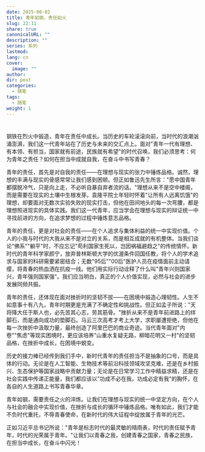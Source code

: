 ```yaml
---
date: 2025-06-02
title: 青年如钢，责任如火
slug: 22:11
share: true
canonicalURL: ""
description: ""
series: 系列
lastmod: 
lang: cn
cover:
  image: ""
author: 
dir: post
categories:
  - 随笔
tags:
  - 随笔
weight: 1
---
```

# 

钢铁在烈火中锻造，青年在责任中成长。当历史的车轮滚滚向前，当时代的浪潮汹涌澎湃，我们这一代青年站在了历史与未来的交汇点上。面对"青年一代有理想、有本领、有担当，国家就有前途，民族就有希望"的时代召唤，我们必须思考：何为青年之责任？如何在担当中成就自我，在奋斗中书写青春？

青年的责任，首先是对自我的责任——在理想与现实的张力中锤炼品格。诚然，理想的丰满与现实的骨感常常让我们感到困顿。但正如鲁迅先生所言："愿中国青年都摆脱冷气，只是向上走，不必听自暴自弃者流的话。"理想从来不是空中楼阁，而是需要在现实的土壤中生根发芽。袁隆平院士年轻时怀着"让所有人远离饥饿"的理想，却要面对无数次实验失败的现实打击，但他在田间地头的每一次弯腰，都是理想照进现实的具体实践。我们这一代青年，应当学会在理想与现实的辩证统一中寻找前进的方向，在追求梦想的过程中锤炼意志品格。

青年的责任，更是对社会的责任——在个人追求与集体利益的统一中实现价值。个人的小我与时代的大我从来不是对立的关系，而是相互成就的有机整体。当我们谈论"佛系""躺平"时，不应忘记"苟利国家生死以，岂因祸福避趋之"的传统情怀。新时代的青年科学家颜宁，放弃普林斯顿大学的优渥条件回国任教，将个人的学术追求与国家的科研需要紧密结合；无数"95后""00后"医护人员在疫情面前主动请缨，将青春的热血洒在抗疫一线。他们用实际行动诠释了什么叫"青年兴则国家兴，青年强则国家强"。我们应当明白，真正的个人价值实现，必然与社会的进步发展同频共振。

青年的责任，还体现在面对挫折时的坚韧不拔——在困境中锻造心理韧性。人生不如意事十有八九，青年时期更是充满了不确定性和挑战性。但正如孟子所说："天将降大任于斯人也，必先苦其心志，劳其筋骨。"挫折从来不是青年前进路上的绊脚石，而是通向成功的垫脚石。马云三次高考才考上大学，求职屡遭拒绝，但他在每一次挫折中汲取力量，最终创造了阿里巴巴的商业奇迹。当代青年面对"内卷""焦虑"等现实困境时，更应该培养"山重水复疑无路，柳暗花明又一村"的坚韧品格，在挫折中成长，在困境中蜕变。

历史的接力棒已经传到我们手中，新时代青年的责任担当不是抽象的口号，而是具体的行动。无论是在人工智能、生物技术等前沿科技领域攻坚克难，还是在乡村振兴、生态保护等国家战略中贡献力量；无论是在日常学习工作中精益求精，还是在社会实践中传递正能量，我们都应该以"功成不必在我，功成必定有我"的胸怀，在各自的人生道路上书写青春华章。

青年如钢，需要责任之火的淬炼。让我们在理想与现实的统一中坚定方向，在个人与社会的融合中实现价值，在挫折与成长的循环中锤炼品格。唯有如此，我们才能不负时代重托，不辱青春使命，在新时代的伟大征程中绽放属于青年的光芒。

正如习近平总书记所说："青年是标志时代的最灵敏的晴雨表，时代的责任赋予青年，时代的光荣属于青年。"让我们以青春之我，创建青春之国家，青春之民族，在担当中成长，在奋斗中闪光！